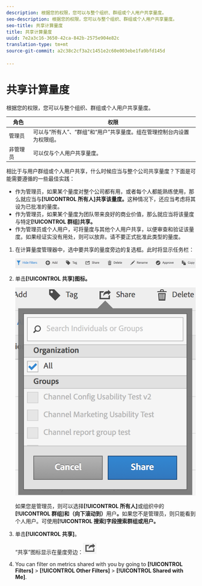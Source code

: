 ```yaml
---
description: 根据您的权限，您可以与整个组织、群组或个人用户共享量度。
seo-description: 根据您的权限，您可以与整个组织、群组或个人用户共享量度。
seo-title: 共享计算量度
title: 共享计算量度
uuid: 7e2a3c16-3650-42ca-842b-2575e904e82c
translation-type: tm+mt
source-git-commit: a2c38c2cf3a2c1451e2c60e003ebe1fa9bfd145d

---
```



# 共享计算量度

根据您的权限，您可以与整个组织、群组或个人用户共享量度。

| 角色 | 权限 |
|---|---|
| 管理员 | 可以与“所有人”、“群组”和“用户”共享量度。组在管理控制台内设置为权限组。 |
| 非管理员 | 可以仅与个人用户共享量度。 |

相比于与用户群组或个人用户共享，什么时候应当与整个公司共享量度？下面是可能需要遵循的一些最佳实践：

* 作为管理员，如果某个量度对整个公司都有用，或者每个人都能熟练使用，那么就应当与&#x200B;**[!UICONTROL 所有人]共享该量度。**&#x200B;这种情况下，还应当考虑将其设为已批准的量度。
* 作为管理员，如果某个量度为团队带来良好的商业价值，那么就应当将该量度与特定&#x200B;**[!UICONTROL 群组]共享。**
* 作为管理员或个人用户，可将量度与其他个人用户共享，以便审查和验证该量度。如果经证实没有用处，则可以放弃。请不要正式批准此类型的量度。

1. 在计算量度管理器中，选中要共享的量度旁边的复选框。此时将显示任务栏：

   ![](assets/cm_task_bar.png)

1. 单击&#x200B;**[!UICONTROL 共享]图标。**

   ![](assets/cm_share.png)

   如果您是管理员，则可以选择&#x200B;**[!UICONTROL 所有人]**&#x200B;或组织中的&#x200B;**[!UICONTROL 群组]和（向下滚动到）**&#x200B;用户&#x200B;**。**&#x200B;如果您不是管理员，则只能看到个人用户。可使用&#x200B;**[!UICONTROL 搜索]字段搜索群组或用户。**

1. 单击&#x200B;**[!UICONTROL 共享]**。

   “共享”图标显示在量度旁边：![](assets/share_icon.png)

1. You can filter on metrics shared with you by going to **[!UICONTROL Filters]** &gt; **[!UICONTROL Other Filters]** &gt; **[!UICONTROL Shared with Me]**.

